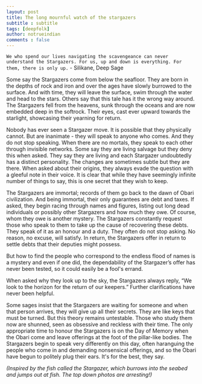 ```yaml
---
layout: post
title: The long mournful watch of the stargazers
subtitle : subtitle
tags: [deepfolk]
author: notrueindian
comments : false
---
```

`We who spend our lives navigating the scavengeance can never understand the Stargazers. For us, up and down is everything. For them, there is only up.` - Silikane, Deep Sage

Some say the Stargazers come from below the seafloor. They are born in the depths of rock and iron and over the ages have slowly burrowed to the surface. And with time, they will leave the surface, swim through the water and head to the stars. Others say that this tale has it the wrong way around. The Stargazers fell from the heavens, sunk through the oceans and are now embedded deep in the softrock. Their eyes, cast ever upward towards the starlight, showcasing their yearning for return.

Nobody has ever seen a Stargazer move. It is possible that they physically cannot. But are inanimate - they will speak to anyone who comes. And they do not stop speaking. When there are no mortals, they speak to each other through invisible networks. Some say they are living salvage but they deny this when asked. They say they are living and each Stargazer undoubtedly has a distinct personality. The changes are sometimes subtle but they are there. When asked about their origins, they always evade the question with a gleeful note in their voice. It is clear that while they have seemingly infinite number of things to say, this is one secret that they wish to keep.

The Stargazers are immortal; records of them go back to the dawn of Obari civilization. And being immortal, their only guarantees are debt and taxes. If asked, they begin racing through names and figures, listing out long dead individuals or possibly other Stargazers and how much they owe. Of course, whom they owe is another mystery. The Stargazers constantly request those who speak to them to take up the cause of recovering these debts. They speak of it as an honour and a duty. They often do not stop asking. No reason, no excuse, will satisfy. In return, the Stargazers offer in return to settle debts that their deputies might possess.

But how to find the people who correspond to the endless flood of names is a mystery and even if one did, the dependability of the Stargazer’s offer has never been tested, so it could easily be a fool's errand.

When asked why they look up to the sky, the Stargazers always reply, “We look to the horizon for the return of our keepers.” Further clarifications have never been helpful.

Some sages insist that the Stargazers are waiting for someone and when that person arrives, they will give up all their secrets. They are like keys that must be turned. But this theory remains untestable. Those who study them now are shunned, seen as obsessive and reckless with their time. The only appropriate time to honour the Stargazers is on the Day of Memory when the Obari come and leave offerings at the foot of the pillar-like bodies. The Stargazers begin to speak very differently on this day, often haranguing the people who come in and demanding nonsensical offerings, and so the Obari have begun to politely plug their ears. It's for the best, they say.

*(Inspired by the fish called the Stargazer, which burrows into the seabed and jumps out at fish. The top down photos are arresting!)*
